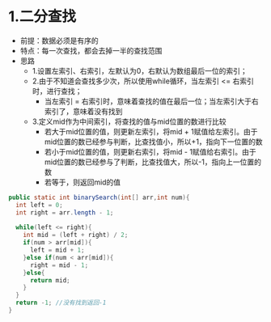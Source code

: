 # 1.二分查找

- 前提：数据必须是有序的
- 特点：每一次查找，都会去掉一半的查找范围
- 思路
  - 1.设置左索引、右索引，左默认为0，右默认为数组最后一位的索引；
  - 2.由于不知道会查找多少次，所以使用while循环，当左索引 <= 右索引时，进行查找；
    - 当左索引 = 右索引时，意味着查找的值在最后一位；当左索引大于右索引了，意味着没有找到
  - 3.定义mid作为中间索引，将查找的值与mid位置的数进行比较
    - 若大于mid位置的值，则更新左索引，将mid + 1赋值给左索引。由于mid位置的数已经参与判断，比查找值小，所以+1，指向下一位置的数
    - 若小于mid位置的值，则更新右索引，将mid - 1赋值给右索引。由于mid位置的数已经参与了判断，比查找值大，所以-1，指向上一位置的数
    - 若等于，则返回mid的值

```java
public static int binarySearch(int[] arr,int num){
  int left = 0;
  int right = arr.length - 1;
  
  while(left <= right){
    int mid = (left + right) / 2;
    if(num > arr[mid]){
      left = mid + 1;
    }else if(num < arr[mid]){
      right = mid - 1;
    }else{
      return mid;
    }
  }
  return -1; //没有找到返回-1
}
```

